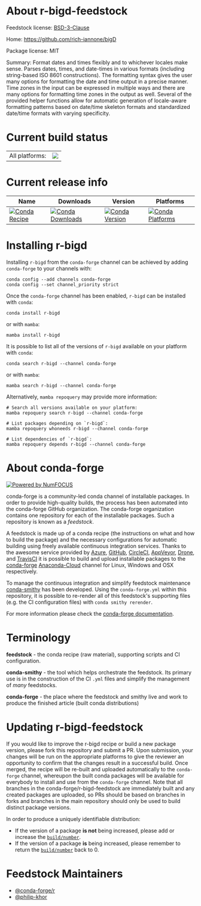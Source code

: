 About r-bigd-feedstock
======================

Feedstock license: [BSD-3-Clause](https://github.com/conda-forge/r-bigd-feedstock/blob/main/LICENSE.txt)

Home: https://github.com/rich-iannone/bigD

Package license: MIT

Summary: Format dates and times flexibly and to whichever locales make sense. Parses dates, times, and date-times in various formats (including string-based ISO 8601 constructions). The formatting syntax gives the user many options for formatting the date and time output in a precise manner. Time zones in the input can be expressed in multiple ways and there are many options for formatting time zones in the output as well. Several of the provided helper functions allow for automatic generation of locale-aware formatting patterns based on date/time skeleton formats and standardized date/time formats with varying specificity.

Current build status
====================


<table><tr><td>All platforms:</td>
    <td>
      <a href="https://dev.azure.com/conda-forge/feedstock-builds/_build/latest?definitionId=18017&branchName=main">
        <img src="https://dev.azure.com/conda-forge/feedstock-builds/_apis/build/status/r-bigd-feedstock?branchName=main">
      </a>
    </td>
  </tr>
</table>

Current release info
====================

| Name | Downloads | Version | Platforms |
| --- | --- | --- | --- |
| [![Conda Recipe](https://img.shields.io/badge/recipe-r--bigd-green.svg)](https://anaconda.org/conda-forge/r-bigd) | [![Conda Downloads](https://img.shields.io/conda/dn/conda-forge/r-bigd.svg)](https://anaconda.org/conda-forge/r-bigd) | [![Conda Version](https://img.shields.io/conda/vn/conda-forge/r-bigd.svg)](https://anaconda.org/conda-forge/r-bigd) | [![Conda Platforms](https://img.shields.io/conda/pn/conda-forge/r-bigd.svg)](https://anaconda.org/conda-forge/r-bigd) |

Installing r-bigd
=================

Installing `r-bigd` from the `conda-forge` channel can be achieved by adding `conda-forge` to your channels with:

```
conda config --add channels conda-forge
conda config --set channel_priority strict
```

Once the `conda-forge` channel has been enabled, `r-bigd` can be installed with `conda`:

```
conda install r-bigd
```

or with `mamba`:

```
mamba install r-bigd
```

It is possible to list all of the versions of `r-bigd` available on your platform with `conda`:

```
conda search r-bigd --channel conda-forge
```

or with `mamba`:

```
mamba search r-bigd --channel conda-forge
```

Alternatively, `mamba repoquery` may provide more information:

```
# Search all versions available on your platform:
mamba repoquery search r-bigd --channel conda-forge

# List packages depending on `r-bigd`:
mamba repoquery whoneeds r-bigd --channel conda-forge

# List dependencies of `r-bigd`:
mamba repoquery depends r-bigd --channel conda-forge
```


About conda-forge
=================

[![Powered by
NumFOCUS](https://img.shields.io/badge/powered%20by-NumFOCUS-orange.svg?style=flat&colorA=E1523D&colorB=007D8A)](https://numfocus.org)

conda-forge is a community-led conda channel of installable packages.
In order to provide high-quality builds, the process has been automated into the
conda-forge GitHub organization. The conda-forge organization contains one repository
for each of the installable packages. Such a repository is known as a *feedstock*.

A feedstock is made up of a conda recipe (the instructions on what and how to build
the package) and the necessary configurations for automatic building using freely
available continuous integration services. Thanks to the awesome service provided by
[Azure](https://azure.microsoft.com/en-us/services/devops/), [GitHub](https://github.com/),
[CircleCI](https://circleci.com/), [AppVeyor](https://www.appveyor.com/),
[Drone](https://cloud.drone.io/welcome), and [TravisCI](https://travis-ci.com/)
it is possible to build and upload installable packages to the
[conda-forge](https://anaconda.org/conda-forge) [Anaconda-Cloud](https://anaconda.org/)
channel for Linux, Windows and OSX respectively.

To manage the continuous integration and simplify feedstock maintenance
[conda-smithy](https://github.com/conda-forge/conda-smithy) has been developed.
Using the ``conda-forge.yml`` within this repository, it is possible to re-render all of
this feedstock's supporting files (e.g. the CI configuration files) with ``conda smithy rerender``.

For more information please check the [conda-forge documentation](https://conda-forge.org/docs/).

Terminology
===========

**feedstock** - the conda recipe (raw material), supporting scripts and CI configuration.

**conda-smithy** - the tool which helps orchestrate the feedstock.
                   Its primary use is in the construction of the CI ``.yml`` files
                   and simplify the management of *many* feedstocks.

**conda-forge** - the place where the feedstock and smithy live and work to
                  produce the finished article (built conda distributions)


Updating r-bigd-feedstock
=========================

If you would like to improve the r-bigd recipe or build a new
package version, please fork this repository and submit a PR. Upon submission,
your changes will be run on the appropriate platforms to give the reviewer an
opportunity to confirm that the changes result in a successful build. Once
merged, the recipe will be re-built and uploaded automatically to the
`conda-forge` channel, whereupon the built conda packages will be available for
everybody to install and use from the `conda-forge` channel.
Note that all branches in the conda-forge/r-bigd-feedstock are
immediately built and any created packages are uploaded, so PRs should be based
on branches in forks and branches in the main repository should only be used to
build distinct package versions.

In order to produce a uniquely identifiable distribution:
 * If the version of a package **is not** being increased, please add or increase
   the [``build/number``](https://docs.conda.io/projects/conda-build/en/latest/resources/define-metadata.html#build-number-and-string).
 * If the version of a package **is** being increased, please remember to return
   the [``build/number``](https://docs.conda.io/projects/conda-build/en/latest/resources/define-metadata.html#build-number-and-string)
   back to 0.

Feedstock Maintainers
=====================

* [@conda-forge/r](https://github.com/conda-forge/r/)
* [@philip-khor](https://github.com/philip-khor/)

